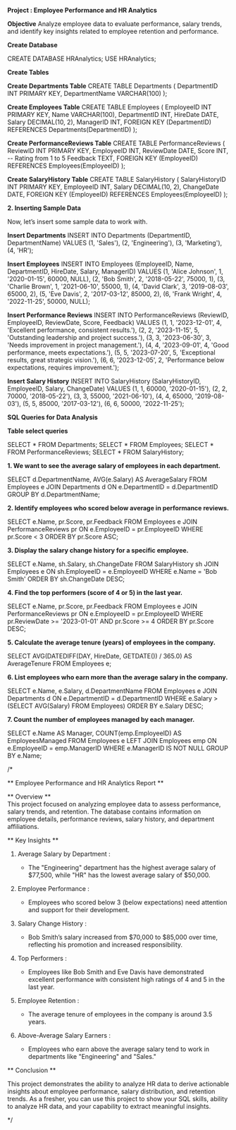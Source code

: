 
**Project : Employee Performance and HR Analytics**


**Objective**
Analyze employee data to evaluate performance, salary trends, and identify key insights related to employee retention and performance.


**Create Database**

CREATE DATABASE HRAnalytics;
USE HRAnalytics;


**Create Tables**

**Create Departments Table**
CREATE TABLE Departments (
    DepartmentID INT PRIMARY KEY,
    DepartmentName VARCHAR(100)
);

**Create Employees Table**
CREATE TABLE Employees (
    EmployeeID INT PRIMARY KEY,
    Name VARCHAR(100),
    DepartmentID INT,
    HireDate DATE,
    Salary DECIMAL(10, 2),
    ManagerID INT,
    FOREIGN KEY (DepartmentID) REFERENCES Departments(DepartmentID)
);


**Create PerformanceReviews Table**
CREATE TABLE PerformanceReviews (
    ReviewID INT PRIMARY KEY,
    EmployeeID INT,
    ReviewDate DATE,
    Score INT,                    -- Rating from 1 to 5
    Feedback TEXT,
    FOREIGN KEY (EmployeeID) REFERENCES Employees(EmployeeID)
);

**Create SalaryHistory Table**
CREATE TABLE SalaryHistory (
    SalaryHistoryID INT PRIMARY KEY,
    EmployeeID INT,
    Salary DECIMAL(10, 2),
    ChangeDate DATE,
    FOREIGN KEY (EmployeeID) REFERENCES Employees(EmployeeID)
);


**2. Inserting Sample Data**

Now, let’s insert some sample data to work with.


**Insert Departments**
INSERT INTO Departments (DepartmentID, DepartmentName) VALUES
(1, 'Sales'),
(2, 'Engineering'),
(3, 'Marketing'),
(4, 'HR');

**Insert Employees**
INSERT INTO Employees (EmployeeID, Name, DepartmentID, HireDate, Salary, ManagerID) VALUES
(1, 'Alice Johnson', 1, '2020-01-15', 60000, NULL),
(2, 'Bob Smith', 2, '2018-05-22', 75000, 1),
(3, 'Charlie Brown', 1, '2021-06-10', 55000, 1),
(4, 'David Clark', 3, '2019-08-03', 65000, 2),
(5, 'Eve Davis', 2, '2017-03-12', 85000, 2),
(6, 'Frank Wright', 4, '2022-11-25', 50000, NULL);

**Insert Performance Reviews**
INSERT INTO PerformanceReviews (ReviewID, EmployeeID, ReviewDate, Score, Feedback) VALUES
(1, 1, '2023-12-01', 4, 'Excellent performance, consistent results.'),
(2, 2, '2023-11-15', 5, 'Outstanding leadership and project success.'),
(3, 3, '2023-06-30', 3, 'Needs improvement in project management.'),
(4, 4, '2023-09-01', 4, 'Good performance, meets expectations.'),
(5, 5, '2023-07-20', 5, 'Exceptional results, great strategic vision.'),
(6, 6, '2023-12-05', 2, 'Performance below expectations, requires improvement.');

**Insert Salary History**
INSERT INTO SalaryHistory (SalaryHistoryID, EmployeeID, Salary, ChangeDate) VALUES
(1, 1, 60000, '2020-01-15'),
(2, 2, 70000, '2018-05-22'),
(3, 3, 55000, '2021-06-10'),
(4, 4, 65000, '2019-08-03'),
(5, 5, 85000, '2017-03-12'),
(6, 6, 50000, '2022-11-25');


**SQL Queries for Data Analysis**

**Table select queries**

SELECT * FROM Departments;
SELECT * FROM Employees;
SELECT * FROM PerformanceReviews;
SELECT * FROM SalaryHistory;



**1. We want to see the average salary of employees in each department.**


SELECT 
    d.DepartmentName,
    AVG(e.Salary) AS AverageSalary
FROM 
    Employees e
JOIN 
    Departments d ON e.DepartmentID = d.DepartmentID
GROUP BY 
    d.DepartmentName;



**2. Identify employees who scored below average in performance reviews.**


SELECT 
    e.Name,
    pr.Score,
    pr.Feedback
FROM 
    Employees e
JOIN 
    PerformanceReviews pr ON e.EmployeeID = pr.EmployeeID
WHERE 
    pr.Score < 3
ORDER BY 
    pr.Score ASC;



**3. Display the salary change history for a specific employee.**


SELECT 
    e.Name,
    sh.Salary,
    sh.ChangeDate
FROM 
    SalaryHistory sh
JOIN 
    Employees e ON sh.EmployeeID = e.EmployeeID
WHERE 
    e.Name = 'Bob Smith'
ORDER BY 
    sh.ChangeDate DESC;



**4. Find the top performers (score of 4 or 5) in the last year.**


SELECT 
    e.Name,
    pr.Score,
    pr.Feedback
FROM 
    Employees e
JOIN 
    PerformanceReviews pr ON e.EmployeeID = pr.EmployeeID
WHERE 
    pr.ReviewDate >= '2023-01-01' AND pr.Score >= 4
ORDER BY 
    pr.Score DESC;


**5. Calculate the average tenure (years) of employees in the company.**


SELECT 
    AVG(DATEDIFF(DAY, HireDate, GETDATE()) / 365.0) AS AverageTenure
FROM 
    Employees e;



**6. List employees who earn more than the average salary in the company.**


SELECT 
    e.Name,
    e.Salary,
    d.DepartmentName
FROM 
    Employees e
JOIN 
    Departments d ON e.DepartmentID = d.DepartmentID
WHERE 
    e.Salary > (SELECT AVG(Salary) FROM Employees)
ORDER BY 
    e.Salary DESC;



**7. Count the number of employees managed by each manager.**


SELECT 
    e.Name AS Manager,
    COUNT(emp.EmployeeID) AS EmployeesManaged
FROM 
    Employees e
LEFT JOIN 
    Employees emp ON e.EmployeeID = emp.ManagerID
WHERE 
    e.ManagerID IS NOT NULL
GROUP BY 
    e.Name;



/*

** Employee Performance and HR Analytics Report **

** Overview **  
This project focused on analyzing employee data to assess performance, salary trends, and retention. The database contains information on employee details, performance reviews, salary history, and department affiliations.


** Key Insights **

1. Average Salary by Department :
   - The "Engineering" department has the highest average salary of $77,500, while "HR" has the lowest average salary of $50,000.

2. Employee Performance :
   - Employees who scored below 3 (below expectations) need attention and support for their development.

3. Salary Change History :
   - Bob Smith’s salary increased from $70,000 to $85,000 over time, reflecting his promotion and increased responsibility.

4. Top Performers :
   - Employees like Bob Smith and Eve Davis have demonstrated excellent performance with consistent high ratings of 4 and 5 in the last year.

5. Employee Retention :
   - The average tenure of employees in the company is around 3.5 years.

6. Above-Average Salary Earners :
   - Employees who earn above the average salary tend to work in departments like "Engineering" and "Sales."



 ** Conclusion **

This project demonstrates the ability to analyze HR data to derive actionable insights about employee performance, salary distribution, and retention trends. As a fresher, you can use this project to show your SQL skills, ability to analyze HR data, and your capability to extract meaningful insights.

*/

